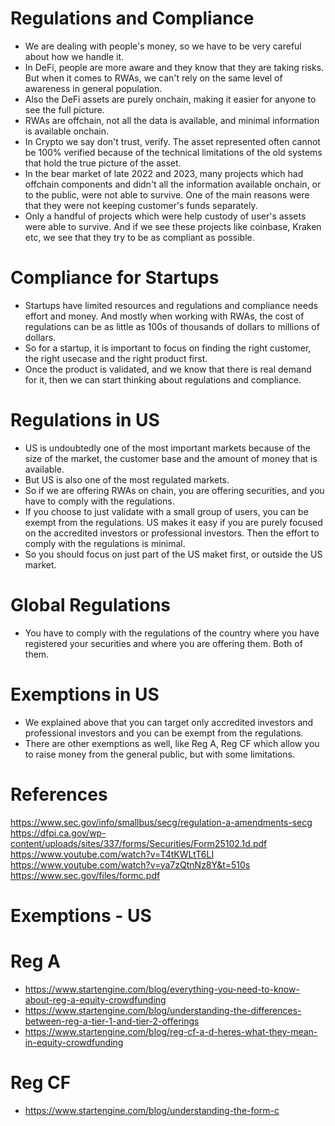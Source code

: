 # Regulations and Compliance

- We are dealing with people's money, so we have to be very careful about how we handle it.
- In DeFi, people are more aware and they know that they are taking risks. But when it comes to RWAs, we can't rely on the same level of awareness in general population.
- Also the DeFi assets are purely onchain, making it easier for anyone to see the full picture.
- RWAs are offchain, not all the data is available, and minimal information is available onchain. 
- In Crypto we say don't trust, verify. The asset represented often cannot be 100% verified because of the technical limitations of the old systems that hold the true picture of the asset.
- In the bear market of late 2022 and 2023, many projects which had offchain components and didn't all the information
available onchain, or to the public, were not able to survive. One of the main reasons were that they were not keeping
customer's funds separately.
- Only a handful of projects which were help custody of user's assets were able to survive. And if we see these projects
like coinbase, Kraken etc, we see that they try to be as compliant as possible.


# Compliance for Startups
- Startups have limited resources and regulations and compliance needs effort and money. And mostly when working with RWAs, 
the cost of regulations can be as little as 100s of thousands of dollars to millions of dollars.
- So for a startup, it is important to focus on finding the right customer, the right usecase and the right product first.
- Once the product is validated, and we know that there is real demand for it, then we can start thinking about regulations and compliance.

# Regulations in US
- US is undoubtedly one of the most important markets because of the size of the market, the customer base and the amount of money that is available.
- But US is also one of the most regulated markets.
- So if we are offering RWAs on chain, you are offering securities, and you have to comply with the regulations.
- If you choose to just validate with a small group of users, you can be exempt from the regulations. US makes it easy
if you are purely focused on the accredited investors or professional investors. Then the effort to comply with the regulations is minimal.
- So you should focus on just part of the US maket first, or outside the US market.

# Global Regulations
- You have to comply with the regulations of the country where you have registered your securities and where you are offering them. Both of them.

# Exemptions in US
- We explained above that you can target only accredited investors and professional investors and you can be exempt from the regulations.
- There are other exemptions as well, like Reg A, Reg CF which allow you to raise money from the general public, but with some limitations.




# References
https://www.sec.gov/info/smallbus/secg/regulation-a-amendments-secg 
https://dfpi.ca.gov/wp-content/uploads/sites/337/forms/Securities/Form25102.1d.pdf 
https://www.youtube.com/watch?v=T4tKWLtT6LI 
https://www.youtube.com/watch?v=ya7zQtnNz8Y&t=510s 
https://www.sec.gov/files/formc.pdf 

# Exemptions - US


# Reg A
 - https://www.startengine.com/blog/everything-you-need-to-know-about-reg-a-equity-crowdfunding
 - https://www.startengine.com/blog/understanding-the-differences-between-reg-a-tier-1-and-tier-2-offerings
 - https://www.startengine.com/blog/reg-cf-a-d-heres-what-they-mean-in-equity-crowdfunding

# Reg CF
- https://www.startengine.com/blog/understanding-the-form-c

